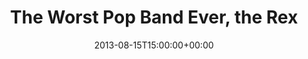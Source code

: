 ---
templateKey: event
guid: 0897a69b-6eab-11ea-99c5-002590d1d1b0
date: 2013-08-15T15:00:00+00:00
eventTime: '6:30-8:30pm'
title: The Worst Pop Band Ever, the Rex
artist: The Worst Pop Band Ever
city: Toronto
venue: the Rex
group: The Worst Pop Band Ever
url: https://www.facebook.com/worstpopbandever
---